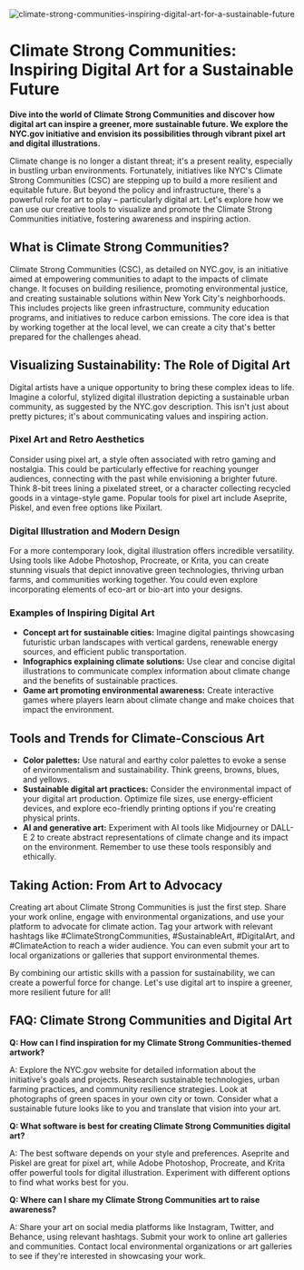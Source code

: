 ![climate-strong-communities-inspiring-digital-art-for-a-sustainable-future](https://images.pexels.com/photos/5864212/pexels-photo-5864212.jpeg?auto=compress&cs=tinysrgb&fit=crop&h=627&w=1200)

# Climate Strong Communities: Inspiring Digital Art for a Sustainable Future

**Dive into the world of Climate Strong Communities and discover how digital art can inspire a greener, more sustainable future. We explore the NYC.gov initiative and envision its possibilities through vibrant pixel art and digital illustrations.**

Climate change is no longer a distant threat; it's a present reality, especially in bustling urban environments. Fortunately, initiatives like NYC's Climate Strong Communities (CSC) are stepping up to build a more resilient and equitable future. But beyond the policy and infrastructure, there's a powerful role for art to play – particularly digital art. Let's explore how we can use our creative tools to visualize and promote the Climate Strong Communities initiative, fostering awareness and inspiring action.

## What is Climate Strong Communities?

Climate Strong Communities (CSC), as detailed on NYC.gov, is an initiative aimed at empowering communities to adapt to the impacts of climate change. It focuses on building resilience, promoting environmental justice, and creating sustainable solutions within New York City's neighborhoods. This includes projects like green infrastructure, community education programs, and initiatives to reduce carbon emissions. The core idea is that by working together at the local level, we can create a city that's better prepared for the challenges ahead.

## Visualizing Sustainability: The Role of Digital Art

Digital artists have a unique opportunity to bring these complex ideas to life. Imagine a colorful, stylized digital illustration depicting a sustainable urban community, as suggested by the NYC.gov description. This isn't just about pretty pictures; it's about communicating values and inspiring action.

### Pixel Art and Retro Aesthetics

Consider using pixel art, a style often associated with retro gaming and nostalgia. This could be particularly effective for reaching younger audiences, connecting with the past while envisioning a brighter future. Think 8-bit trees lining a pixelated street, or a character collecting recycled goods in a vintage-style game. Popular tools for pixel art include Aseprite, Piskel, and even free options like Pixilart.

### Digital Illustration and Modern Design

For a more contemporary look, digital illustration offers incredible versatility. Using tools like Adobe Photoshop, Procreate, or Krita, you can create stunning visuals that depict innovative green technologies, thriving urban farms, and communities working together. You could even explore incorporating elements of eco-art or bio-art into your designs.

### Examples of Inspiring Digital Art

*   **Concept art for sustainable cities:** Imagine digital paintings showcasing futuristic urban landscapes with vertical gardens, renewable energy sources, and efficient public transportation.
*   **Infographics explaining climate solutions:** Use clear and concise digital illustrations to communicate complex information about climate change and the benefits of sustainable practices.
*   **Game art promoting environmental awareness:** Create interactive games where players learn about climate change and make choices that impact the environment.

## Tools and Trends for Climate-Conscious Art

*   **Color palettes:** Use natural and earthy color palettes to evoke a sense of environmentalism and sustainability. Think greens, browns, blues, and yellows.
*   **Sustainable digital art practices:** Consider the environmental impact of your digital art production. Optimize file sizes, use energy-efficient devices, and explore eco-friendly printing options if you're creating physical prints.
*   **AI and generative art:** Experiment with AI tools like Midjourney or DALL-E 2 to create abstract representations of climate change and its impact on the environment. Remember to use these tools responsibly and ethically.

## Taking Action: From Art to Advocacy

Creating art about Climate Strong Communities is just the first step. Share your work online, engage with environmental organizations, and use your platform to advocate for climate action. Tag your artwork with relevant hashtags like #ClimateStrongCommunities, #SustainableArt, #DigitalArt, and #ClimateAction to reach a wider audience. You can even submit your art to local organizations or galleries that support environmental themes.

By combining our artistic skills with a passion for sustainability, we can create a powerful force for change. Let's use digital art to inspire a greener, more resilient future for all!

## FAQ: Climate Strong Communities and Digital Art

**Q: How can I find inspiration for my Climate Strong Communities-themed artwork?**

A: Explore the NYC.gov website for detailed information about the initiative's goals and projects. Research sustainable technologies, urban farming practices, and community resilience strategies. Look at photographs of green spaces in your own city or town. Consider what a sustainable future looks like to you and translate that vision into your art.

**Q: What software is best for creating Climate Strong Communities digital art?**

A: The best software depends on your style and preferences. Aseprite and Piskel are great for pixel art, while Adobe Photoshop, Procreate, and Krita offer powerful tools for digital illustration. Experiment with different options to find what works best for you.

**Q: Where can I share my Climate Strong Communities art to raise awareness?**

A: Share your art on social media platforms like Instagram, Twitter, and Behance, using relevant hashtags. Submit your work to online art galleries and communities. Contact local environmental organizations or art galleries to see if they're interested in showcasing your work.